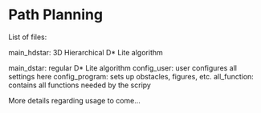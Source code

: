 # Path Planning

List of files:

main_hdstar: 3D Hierarchical D* Lite algorithm

main_dstar: regular D* Lite algorithm
config_user: user configures all settings here
config_program: sets up obstacles, figures, etc.
all_function: contains all functions needed by the scripy


More details regarding usage to come...
